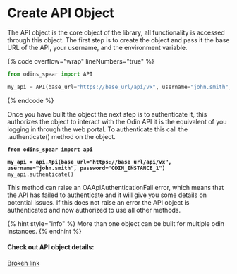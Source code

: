 # Create API Object

The API object is the core object of the library, all functionality is accessed through this object. The first step is to create the object and pass it the base URL of the API, your username, and the environment variable.&#x20;

{% code overflow="wrap" lineNumbers="true" %}
```python
from odins_spear import API

my_api = API(base_url="https://base_url/api/vx", username="john.smith", password="ODIN_INSTANCE_1")
```
{% endcode %}

Once you have built the object the next step is to authenticate it, this authorizes the object to interact with the Odin API it is the equivalent of you logging in through the web portal. To authenticate this call the .authenticate() method on the object.&#x20;

<pre class="language-python" data-overflow="wrap" data-line-numbers><code class="lang-python"><strong>from odins_spear import api
</strong><strong>
</strong><strong>my_api = api.Api(base_url="https://base_url/api/vx", username="john.smith", password="ODIN_INSTANCE_1")
</strong>my_api.authenticate()
</code></pre>

This method can raise an OAApiAuthenticationFail error, which means that the API has failed to authenticate and it will give you some details on potential issues. If this does not raise an error the API object is authenticated and now authorized to use all other methods.&#x20;

{% hint style="info" %}
More than one object can be built for multiple odin instances.
{% endhint %}

#### Check out API object details:

[Broken link](broken-reference "mention")
